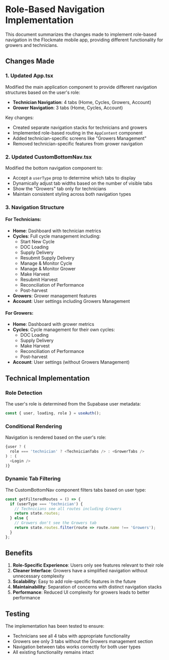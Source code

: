 # Role-Based Navigation Implementation

This document summarizes the changes made to implement role-based navigation in the Flockmate mobile app, providing different functionality for growers and technicians.

## Changes Made

### 1. Updated App.tsx

Modified the main application component to provide different navigation structures based on the user's role:

- **Technician Navigation**: 4 tabs (Home, Cycles, Growers, Account)
- **Grower Navigation**: 3 tabs (Home, Cycles, Account)

Key changes:
- Created separate navigation stacks for technicians and growers
- Implemented role-based routing in the `AppContent` component
- Added technician-specific screens like "Growers Management"
- Removed technician-specific features from grower navigation

### 2. Updated CustomBottomNav.tsx

Modified the bottom navigation component to:
- Accept a `userType` prop to determine which tabs to display
- Dynamically adjust tab widths based on the number of visible tabs
- Show the "Growers" tab only for technicians
- Maintain consistent styling across both navigation types

### 3. Navigation Structure

#### For Technicians:
- **Home**: Dashboard with technician metrics
- **Cycles**: Full cycle management including:
  - Start New Cycle
  - DOC Loading
  - Supply Delivery
  - Resubmit Supply Delivery
  - Manage & Monitor Cycle
  - Manage & Monitor Grower
  - Make Harvest
  - Resubmit Harvest
  - Reconciliation of Performance
  - Post-harvest
- **Growers**: Grower management features
- **Account**: User settings including Growers Management

#### For Growers:
- **Home**: Dashboard with grower metrics
- **Cycles**: Cycle management for their own cycles:
  - DOC Loading
  - Supply Delivery
  - Make Harvest
  - Reconciliation of Performance
  - Post-harvest
- **Account**: User settings (without Growers Management)

## Technical Implementation

### Role Detection
The user's role is determined from the Supabase user metadata:
```typescript
const { user, loading, role } = useAuth();
```

### Conditional Rendering
Navigation is rendered based on the user's role:
```typescript
{user ? (
  role === 'technician' ? <TechnicianTabs /> : <GrowerTabs />
) : (
  <Login />
)}
```

### Dynamic Tab Filtering
The CustomBottomNav component filters tabs based on user type:
```typescript
const getFilteredRoutes = () => {
  if (userType === 'technician') {
    // Technicians see all routes including Growers
    return state.routes;
  } else {
    // Growers don't see the Growers tab
    return state.routes.filter(route => route.name !== 'Growers');
  }
};
```

## Benefits

1. **Role-Specific Experience**: Users only see features relevant to their role
2. **Cleaner Interface**: Growers have a simplified navigation without unnecessary complexity
3. **Scalability**: Easy to add role-specific features in the future
4. **Maintainability**: Separation of concerns with distinct navigation stacks
5. **Performance**: Reduced UI complexity for growers leads to better performance

## Testing

The implementation has been tested to ensure:
- Technicians see all 4 tabs with appropriate functionality
- Growers see only 3 tabs without the Growers management section
- Navigation between tabs works correctly for both user types
- All existing functionality remains intact